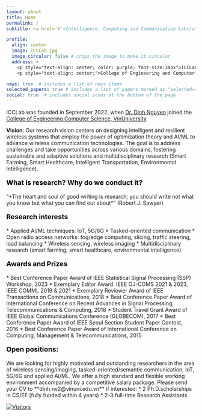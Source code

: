 ```yaml
---
layout: about
title: Home
permalink: /
subtitle: <a href='#'>Intelligence, Computing and Communication Lab</a>, <a href='https://vinuni.edu.vn/'>VinUniversity</a>

profile:
  align: center
  image: ICCLab.jpg
  image_circular: false # crops the image to make it circular
  address: > 
    <p style="text-align: center; color: purple; font-size:30px">ICCLab</p>
    <p style="text-align: center;">College of Engineering and Computer Science, VinUniversity</p>

news: true  # includes a list of news items
selected_papers: true # includes a list of papers marked as "selected={true}"
social: true  # includes social icons at the bottom of the page
---
```




ICCLab was founded in September 2022, when [Dr. Dinh Nguyen](https://vinuni.edu.vn/people/nguyen-van-dinh-phd/) joined the [College of Engineering Computer Science, VinUniversity](https://vinuni.edu.vn/college-of-engineering-computer-science/).

**Vision**: Our research vision centers on designing intelligent and resilient wireless systems that employ the power of optimization theory and AI/ML to advance wireless communication technologies. The goal is to address challenges and take opportunities across various domains, fostering sustainable and adaptive solutions and multidisciplinary research (Smart Farming, Smart Healthcare, Intelligent Transportation, Environmental Intelligence).

<p style="text-align:left; color:black; font-size:18px;font-weight:bold">What is research? Why do we conduct it?</p> “*The heart and soul of good writing is research; you should write not what you know but what you can find out about*” (Robert J. Sawyer)

<p style="text-align: left; color: black; font-size:18px;font-weight:bold">Research interests</p> 
* Applied AI/ML techniques: IoT, 5G/6G
* Tasked-oriented communication
* Open radio access networks: fog/edge computing, slicing, traffic steering, load balancing
* Wireless sensing, wireless imaging
* Multidisciplinary research (smart farming, smart healthcare, environmental intelligence)

<p style="text-align: left; color: black; font-size:18px;font-weight:bold">Awards and Prizes</p> 
* Best Conference Paper Award of IEEE Statistical Signal Processing (SSP) Workshop, 2023
* Exemplary Editor Award: IEEE OJ-COMS 2021 & 2023, IEEE COMML 2019 & 2021
* Exemplary Reviewer Award of IEEE Transactions on Communications, 2018
* Best Conference Paper Award of International Conference on Recent Advances in Signal Processing, Telecommunications & Computing, 2018
* Student Travel Grant Award of IEEE Global Communications Conference (GLOBECOM), 2017
* Best Conference Paper Award of IEEE Seoul Section Student Paper Contest, 2016
* Best Conference Paper Award of International Conference on Computing, Management & Telecommunications, 2015

<p style="text-align: left; color: black; font-size:18px;font-weight:bold">Open positions:</p> We are looking for highly motivated and outstanding researchers in the area of wireless sensing/imaging, tasked-oriented/semantic communication, IoT, 5G/6G and applied AI/ML. We offer a high standard and flexible working environment  accompanied by a competitive salary package. Please send your CV to **dinh.nv2@vinuni.edu.vn** if interested:
* 2 Ph.D.scholarships in CS/EE (fully funded within 4 years)
* 2-3 full-time Research Assistants 


[![Visitors](https://api.visitorbadge.io/api/visitors?path=https%3A%2F%2Ficclabo.github.io%2F&label=ICCLab&countColor=%23263759)](https://visitorbadge.io/status?path=https%3A%2F%2Ficclabo.github.io%2F)
